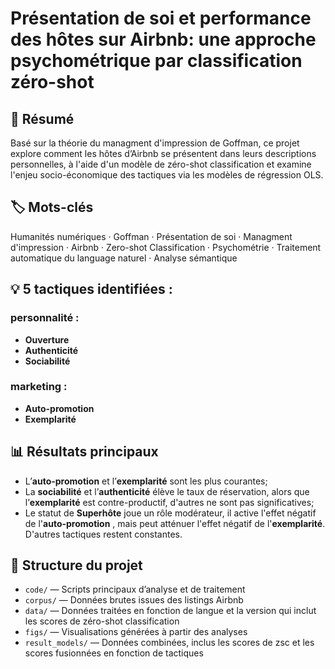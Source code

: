 #  Présentation de soi et performance des hôtes sur Airbnb: une approche psychométrique par classification zéro-shot
 
## 🧠 Résumé
Basé sur la théorie du managment d'impression de Goffman, ce projet explore comment les hôtes d’Airbnb se présentent dans leurs descriptions personnelles, à l'aide d'un modèle de zéro-shot classification et examine l'enjeu socio-économique des tactiques via les modèles de régression OLS.

## 🏷️ Mots-clés
Humanités numériques · Goffman · Présentation de soi · Managment d'impression · Airbnb · Zero-shot Classification · Psychométrie ·  Traitement automatique du language naturel · Analyse sémantique

## 💡 5 tactiques identifiées :
### personnalité :
- **Ouverture**  
- **Authenticité**  
- **Sociabilité**

### marketing :
- **Auto-promotion**  
- **Exemplarité**
  

## 📊 Résultats principaux
- L’**auto-promotion** et l’**exemplarité** sont les plus courantes;
- La **sociabilité** et l’**authenticité** élève le taux de réservation, alors que l’**exemplarité** est contre-productif, d'autres ne sont pas significatives; 
- Le statut de **Superhôte** joue un rôle modérateur, il active l'effet négatif de l'**auto-promotion** , mais peut atténuer l'effet négatif de l'**exemplarité**. D'autres tactiques restent constantes.


## 📁 Structure du projet
- `code/` — Scripts principaux d’analyse et de traitement
-  `corpus/` — Données brutes issues des listings Airbnb
- `data/` — Données traitées en fonction de langue et la version qui inclut les scores de zéro-shot classification
- `figs/` — Visualisations générées à partir des analyses
- `result_models/` — Données combinées, inclus les scores de zsc et les scores fusionnées en fonction de tactiques 

